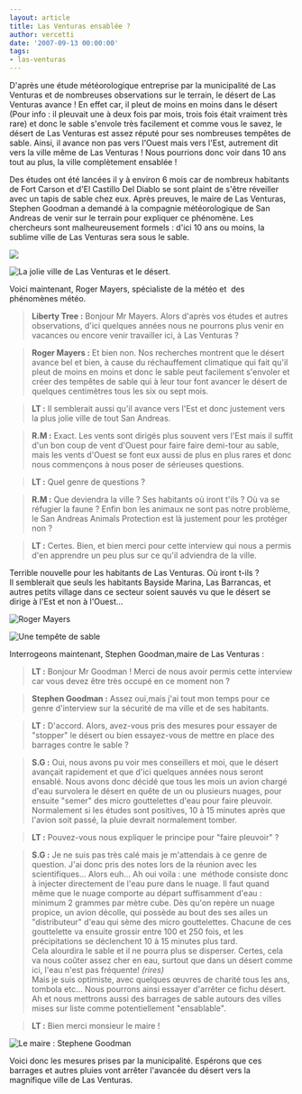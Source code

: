 ```yaml
---
layout: article
title: Las Venturas ensablée ?
author: vercetti
date: '2007-09-13 00:00:00'
tags:
- las-venturas
---
```


D'après une étude météorologique entreprise par la municipalité de Las Venturas et de nombreuses observations sur le terrain, le désert de Las Venturas avance ! En effet car, il pleut de moins en moins dans le désert (Pour info : il pleuvait une à deux fois par mois, trois fois était vraiment très rare) et donc le sable s'envole très facilement et comme vous le savez, le désert de Las Venturas est assez réputé pour ses nombreuses tempêtes de sable. Ainsi, il avance non pas vers l'Ouest mais vers l'Est, autrement dit vers la ville même de Las Venturas ! Nous pourrions donc voir dans 10 ans tout au plus, la ville complètement ensablée !

Des études ont été lancées il y à environ 6 mois car de nombreux habitants de Fort Carson et d'El Castillo Del Diablo se sont plaint de s'être réveiller avec un tapis de sable chez eux. Après preuves, le maire de Las Venturas, Stephen Goodman a demandé à la compagnie météorologique de San Andreas de venir sur le terrain pour expliquer ce phénomène. Les chercheurs sont malheureusement formels : d'ici 10 ans ou moins, la sublime ville de Las Venturas sera sous le sable.

![](  /content/images/2005/01/LV.jpg)

![La jolie ville de Las Venturas et le désert.](  /content/images/2005/01/Desert.jpg)

Voici maintenant, Roger Mayers, spécialiste de la météo et&nbsp; des phénomènes météo.

> **Liberty Tree :** Bonjour Mr Mayers. Alors d'après vos études et autres observations, d'ici quelques années nous ne pourrons plus venir en vacances ou encore venir travailler ici, à Las Venturas ?

> **Roger Mayers :** Et bien non. Nos recherches montrent que le désert avance bel et bien, à cause du réchauffement climatique qui fait qu'il pleut de moins en moins et donc le sable peut facilement s'envoler et créer des tempêtes de sable qui à leur tour font avancer le désert de quelques centimètres tous les six ou sept mois.

> **LT :** Il semblerait aussi qu'il avance vers l'Est et donc justement vers la plus jolie ville de tout San Andreas.

> **R.M :** Exact. Les vents sont dirigés plus souvent vers l'Est mais il suffit d'un bon coup de vent d'Ouest pour faire faire demi-tour au sable, mais les vents d'Ouest se font eux aussi de plus en plus rares et donc nous commençons à nous poser de sérieuses questions.

> **LT :** Quel genre de questions ?

> **R.M :** Que deviendra la ville ? Ses habitants où iront t'ils ? Où va se réfugier la faune ? Enfin bon les animaux ne sont pas notre problème, le San Andreas Animals Protection est là justement pour les protéger non ?

> **LT :** Certes. Bien, et bien merci pour cette interview qui nous a permis d'en apprendre un peu plus sur ce qu'il adviendra de la ville.

Terrible nouvelle pour les habitants de Las Venturas. Où iront t-ils ?  
Il semblerait que seuls les habitants Bayside Marina, Las Barrancas, et autres petits village dans ce secteur soient sauvés vu que le désert se dirige à l'Est et non à l'Ouest...

![Roger Mayers](  /content/images/2005/01/RogerM.jpg)

![Une tempête de sable](  /content/images/2005/01/TempeteSable.jpg)

Interrogeons maintenant, Stephen Goodman,maire de Las Venturas :

> **LT :** Bonjour Mr Goodman ! Merci de nous avoir permis cette interview car vous devez être très occupé en ce moment non ?

> **Stephen Goodman :** Assez oui,mais j'ai tout mon temps pour ce genre d'interview sur la sécurité de ma ville et de ses habitants.

> **LT :** D'accord. Alors, avez-vous pris des mesures pour essayer de "stopper" le désert ou bien essayez-vous de mettre en place des barrages contre le sable ?

> **S.G :** Oui, nous avons pu voir mes conseillers et moi, que le désert avançait rapidement et que d'ici quelques années nous seront ensablé. Nous avons donc décidé que tous les mois un avion chargé d'eau survolera le désert en quête de un ou plusieurs nuages, pour ensuite "semer" des micro gouttelettes d'eau pour faire pleuvoir. Normalement si les études sont positives, 10 à 15 minutes après que l'avion soit passé, la pluie devrait normalement tomber.

> **LT :** Pouvez-vous nous expliquer le principe pour "faire pleuvoir" ?

> **S.G :** Je ne suis pas très calé mais je m'attendais à ce genre de question. J'ai donc pris des notes lors de la réunion avec les scientifiques... Alors euh... Ah oui voila : une&nbsp; méthode consiste donc à injecter directement de l'eau pure dans le nuage. Il faut quand même que le nuage comporte au départ suffisamment d'eau : minimum 2 grammes par mètre cube. Dès qu'on repère un nuage propice, un avion décolle, qui possède au bout des ses ailes un "distributeur" d'eau qui sème des micro gouttelettes. Chacune de ces gouttelette va ensuite grossir entre 100 et 250 fois, et les précipitations se déclenchent 10 à 15 minutes plus tard.  
> Cela alourdira le sable et il ne pourra plus se disperser. Certes, cela va nous coûter assez cher en eau, surtout que dans un désert comme ici, l'eau n'est pas fréquente! _(rires)_  
> Mais je suis optimiste, avec quelques œuvres de charité tous les ans, tombola etc... Nous pourrons ainsi essayer d'arrêter ce fichu désert. Ah et nous mettrons aussi des barrages de sable autours des villes mises sur liste comme potentiellement "ensablable".

> **LT :** Bien merci monsieur le maire !

![Le maire : Stephene Goodman](  /content/images/2005/01/MaireLV.jpg)

Voici donc les mesures prises par la municipalité. Espérons que ces barrages et autres pluies vont arrêter l'avancée du désert vers la magnifique ville de Las Venturas.

<!--kg-card-end: markdown-->
